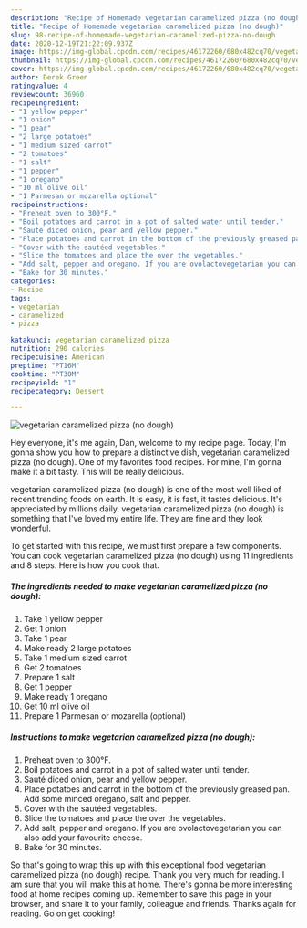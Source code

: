 ```yaml
---
description: "Recipe of Homemade vegetarian caramelized pizza (no dough)"
title: "Recipe of Homemade vegetarian caramelized pizza (no dough)"
slug: 98-recipe-of-homemade-vegetarian-caramelized-pizza-no-dough
date: 2020-12-19T21:22:09.937Z
image: https://img-global.cpcdn.com/recipes/46172260/680x482cq70/vegetarian-caramelized-pizza-no-dough-recipe-main-photo.jpg
thumbnail: https://img-global.cpcdn.com/recipes/46172260/680x482cq70/vegetarian-caramelized-pizza-no-dough-recipe-main-photo.jpg
cover: https://img-global.cpcdn.com/recipes/46172260/680x482cq70/vegetarian-caramelized-pizza-no-dough-recipe-main-photo.jpg
author: Derek Green
ratingvalue: 4
reviewcount: 36960
recipeingredient:
- "1 yellow pepper"
- "1 onion"
- "1 pear"
- "2 large potatoes"
- "1 medium sized carrot"
- "2 tomatoes"
- "1 salt"
- "1 pepper"
- "1 oregano"
- "10 ml olive oil"
- "1 Parmesan or mozarella optional"
recipeinstructions:
- "Preheat oven to 300°F."
- "Boil potatoes and carrot in a pot of salted water until tender."
- "Sauté diced onion, pear and yellow pepper."
- "Place potatoes and carrot in the bottom of the previously greased pan. Add some minced oregano, salt and pepper."
- "Cover with the sautéed vegetables."
- "Slice the tomatoes and place the over the vegetables."
- "Add salt, pepper and oregano. If you are ovolactovegetarian you can also add your favourite cheese."
- "Bake for 30 minutes."
categories:
- Recipe
tags:
- vegetarian
- caramelized
- pizza

katakunci: vegetarian caramelized pizza 
nutrition: 290 calories
recipecuisine: American
preptime: "PT16M"
cooktime: "PT30M"
recipeyield: "1"
recipecategory: Dessert

---
```



![vegetarian caramelized pizza (no dough)](https://img-global.cpcdn.com/recipes/46172260/680x482cq70/vegetarian-caramelized-pizza-no-dough-recipe-main-photo.jpg)

Hey everyone, it's me again, Dan, welcome to my recipe page. Today, I'm gonna show you how to prepare a distinctive dish, vegetarian caramelized pizza (no dough). One of my favorites food recipes. For mine, I'm gonna make it a bit tasty. This will be really delicious.



vegetarian caramelized pizza (no dough) is one of the most well liked of recent trending foods on earth. It is easy, it is fast, it tastes delicious. It's appreciated by millions daily. vegetarian caramelized pizza (no dough) is something that I've loved my entire life. They are fine and they look wonderful.


To get started with this recipe, we must first prepare a few components. You can cook vegetarian caramelized pizza (no dough) using 11 ingredients and 8 steps. Here is how you cook that.

<!--inarticleads1-->

##### The ingredients needed to make vegetarian caramelized pizza (no dough):

1. Take 1 yellow pepper
1. Get 1 onion
1. Take 1 pear
1. Make ready 2 large potatoes
1. Take 1 medium sized carrot
1. Get 2 tomatoes
1. Prepare 1 salt
1. Get 1 pepper
1. Make ready 1 oregano
1. Get 10 ml olive oil
1. Prepare 1 Parmesan or mozarella (optional)




<!--inarticleads2-->

##### Instructions to make vegetarian caramelized pizza (no dough):

1. Preheat oven to 300°F.
1. Boil potatoes and carrot in a pot of salted water until tender.
1. Sauté diced onion, pear and yellow pepper.
1. Place potatoes and carrot in the bottom of the previously greased pan. Add some minced oregano, salt and pepper.
1. Cover with the sautéed vegetables.
1. Slice the tomatoes and place the over the vegetables.
1. Add salt, pepper and oregano. If you are ovolactovegetarian you can also add your favourite cheese.
1. Bake for 30 minutes.




So that's going to wrap this up with this exceptional food vegetarian caramelized pizza (no dough) recipe. Thank you very much for reading. I am sure that you will make this at home. There's gonna be more interesting food at home recipes coming up. Remember to save this page in your browser, and share it to your family, colleague and friends. Thanks again for reading. Go on get cooking!
